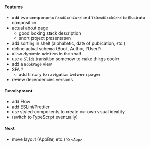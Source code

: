 #### Features
* add two components `ReadBookCard` and `ToReadBookCard` to illustrate composition
* actual about page
    * good looking stack description
    * short project presentation 
* add sorting in shelf (alphabetic, date of publication, etc.)
* define actual schema (Book, Author, ?User?)
* allow dynamic addition in the shelf
* use a `Slide` transition somehow to make things cooler
* add a `BookPage` view
* SPA ?
    * add history to navigation between pages
* review dependencies versions

#### Development
* add Flow
* add ESLint/Prettier
* use styled-components to create our own visual identity
* (switch to TypeScript eventually)

#### Next
* move layout (AppBar, etc.) to `<App>`
